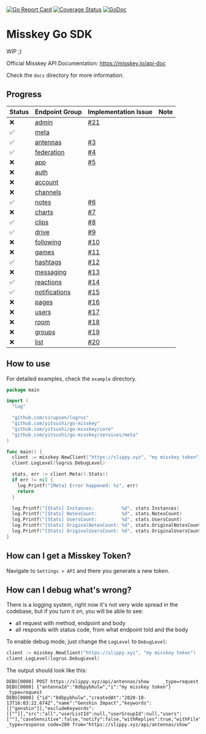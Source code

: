 [![Go Report Card](https://goreportcard.com/badge/github.com/yitsushi/go-misskey)](https://goreportcard.com/report/github.com/yitsushi/go-misskey)
[![Coverage Status](https://coveralls.io/repos/github/yitsushi/go-misskey/badge.svg?branch=main)](https://coveralls.io/github/yitsushi/go-misskey?branch=main)
[![GoDoc](https://img.shields.io/badge/pkg.go.dev-doc-blue)](http://pkg.go.dev/github.com/yitsushi/go-misskey)

# Misskey Go SDK

WIP ;)

Official Misskey API Documentation: https://misskey.io/api-doc

Check the `docs` directory for more information.

## Progress

| Status | Endpoint Group | Implementation Issue | Note |
|--------|----------------|----------------------|------|
| :x: | [admin](https://misskey.io/api-doc#tag/admin) | [#21](https://github.com/yitsushi/go-misskey/issues/21) ||
| :white_check_mark: | [meta](https://misskey.io/api-doc#tag/meta) | ||
| :white_check_mark: | [antennas](https://misskey.io/api-doc#tag/antennas) | [#3](https://github.com/yitsushi/go-misskey/issues/3) ||
| :white_check_mark: | [federation](https://misskey.io/api-doc#tag/federation) | [#4](https://github.com/yitsushi/go-misskey/issues/4) ||
| :x: | [app](https://misskey.io/api-doc#tag/app) | [#5](https://github.com/yitsushi/go-misskey/issues/5) ||
| :x: | [auth](https://misskey.io/api-doc#tag/auth) |||
| :x: | [account](https://misskey.io/api-doc#tag/account) |||
| :x: | [channels](https://misskey.io/api-doc#tag/channels) |||
| :white_check_mark: | [notes](https://misskey.io/api-doc#tag/notes) | [#6](https://github.com/yitsushi/go-misskey/issues/6) ||
| :x: | [charts](https://misskey.io/api-doc#tag/charts) | [#7](https://github.com/yitsushi/go-misskey/issues/7) ||
| :white_check_mark: | [clips](https://misskey.io/api-doc#tag/clips) | [#8](https://github.com/yitsushi/go-misskey/issues/8) ||
| :white_check_mark: | [drive](https://misskey.io/api-doc#tag/drive) | [#9](https://github.com/yitsushi/go-misskey/issues/9) ||
| :x: | [following](https://misskey.io/api-doc#tag/following) | [#10](https://github.com/yitsushi/go-misskey/issues/10) ||
| :x: | [games](https://misskey.io/api-doc#tag/games) | [#11](https://github.com/yitsushi/go-misskey/issues/11) ||
| :white_check_mark: | [hashtags](https://misskey.io/api-doc#tag/hashtags) | [#12](https://github.com/yitsushi/go-misskey/issues/12) ||
| :x: | [messaging](https://misskey.io/api-doc#tag/messaging) | [#13](https://github.com/yitsushi/go-misskey/issues/13) ||
| :white_check_mark: | [reactions](https://misskey.io/api-doc#tag/reactions) | [#14](https://github.com/yitsushi/go-misskey/issues/14) ||
| :white_check_mark: | [notifications](https://misskey.io/api-doc#tag/notifications) | [#15](https://github.com/yitsushi/go-misskey/issues/15) ||
| :x: | [pages](https://misskey.io/api-doc#tag/pages) | [#16](https://github.com/yitsushi/go-misskey/issues/16) ||
| :x: | [users](https://misskey.io/api-doc#tag/users) | [#17](https://github.com/yitsushi/go-misskey/issues/17) ||
| :x: | [room](https://misskey.io/api-doc#tag/room) | [#18](https://github.com/yitsushi/go-misskey/issues/18) ||
| :x: | [groups](https://misskey.io/api-doc#tag/groups) | [#19](https://github.com/yitsushi/go-misskey/issues/19) ||
| :x: | [list](https://misskey.io/api-doc#tag/lists) | [#20](https://github.com/yitsushi/go-misskey/issues/20) ||


## How to use

For detailed examples, check the `example` directory.

```go
package main

import (
  "log"

  "github.com/sirupsen/logrus"
  "github.com/yitsushi/go-misskey"
  "github.com/yitsushi/go-misskey/core"
  "github.com/yitsushi/go-misskey/services/meta"
)

func main() {
  client := misskey.NewClient("https://slippy.xyz", "my misskey token")
  client.LogLevel(logrus.DebugLevel)

  stats, err := client.Meta().Stats()
  if err != nil {
    log.Printf("[Meta] Error happened: %s", err)
    return
  }

  log.Printf("[Stats] Instances:          %d", stats.Instances)
  log.Printf("[Stats] NotesCount:         %d", stats.NotesCount)
  log.Printf("[Stats] UsersCount:         %d", stats.UsersCount)
  log.Printf("[Stats] OriginalNotesCount: %d", stats.OriginalNotesCount)
  log.Printf("[Stats] OriginalUsersCount: %d", stats.OriginalUsersCount)
}
```

## How can I get a Misskey Token?

Navigate to `Settings > API` and there you generate a new token.

## How can I debug what's wrong?

There is a logging system, right now it's not very wide spread
in the codebase, but if you turn it on, you will be able to see:
 - all request with method, endpoint and body
 - all responds with status code, from what endpoint told and the body

To enable debug mode, just change the `LogLevel` to `DebugLevel`:

```go
client := misskey.NewClient("https://slippy.xyz", "my misskey token")
client.LogLevel(logrus.DebugLevel)
```

The output should look like this:
```
DEBU[0000] POST https://slippy.xyz/api/antennas/show     _type=request
DEBU[0000] {"antennaId":"8dbpybhulw","i":"my misskey token"}  _type=request
DEBU[0000] {"id":"8dbpybhulw","createdAt":"2020-10-13T16:03:22.674Z","name":"Genshin Impact","keywords":[["genshin"]],"excludeKeywords":[[""]],"src":"all","userListId":null,"userGroupId":null,"users":[""],"caseSensitive":false,"notify":false,"withReplies":true,"withFile":false,"hasUnreadNote":false}  _type=response code=200 from="https://slippy.xyz/api/antennas/show"
```
